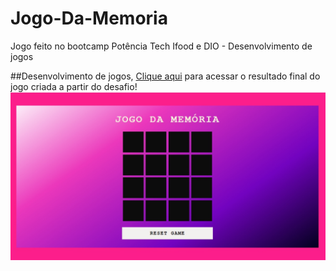 # Jogo-Da-Memoria

Jogo feito no bootcamp Potência Tech Ifood e DIO - Desenvolvimento de jogos

##Desenvolvimento de jogos,
[Clique aqui](https://jogo-da-memoria-pink.netlify.app/) para acessar o resultado final do jogo criada a partir do desafio!
![image](preview.jpg)
